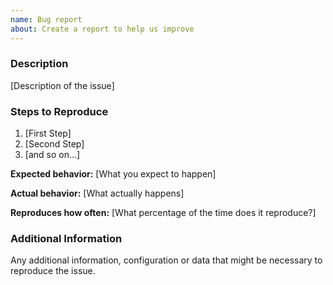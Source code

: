 ```yaml
---
name: Bug report
about: Create a report to help us improve
---
```


<!-- 

Did you read the code of conduct for this project? By filing an Issue, you are expected to comply with it, including treating everyone with respect: https://github.com/antoniomnds/novathesis-webconfig/blob/master/CODE_OF_CONDUCT.md

-->


### Description

[Description of the issue]

### Steps to Reproduce

1. [First Step]
2. [Second Step]
3. [and so on...]

**Expected behavior:** [What you expect to happen]

**Actual behavior:** [What actually happens]

**Reproduces how often:** [What percentage of the time does it reproduce?]

### Additional Information

Any additional information, configuration or data that might be necessary to reproduce the issue.
